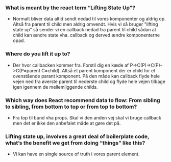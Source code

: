 ### What is meant by the react term “Lifting State Up”?
- Normalt bliver data altid sendt nedad til vores komponenter og aldrig op. Altså fra parent til child men aldrig omvendt. Hvis vi så bruger "lifting state up" så sender vi en callback nedad fra parent til child sådan at child kan ændre state vha. callback og derved ændre komponenterne opad.

### Where do you lift it up to?
- Der hvor callbacken kommer fra. Forstil dig en kæde af P->C(P)->C(P)->C(P=parent C=child). Altså et parent komponent der er child for et ovenstående parant komponent. På den måde kan callback flyde hele vejen ned fra øverste parent til nederste child og flyde hele vejen tilbage igen igennem de mellemliggende childs.

### Which way does React recommend data to flow: From sibling to sibling, from bottom to top or from top to bottom?
- Fra top til bund vha props. Skal vi den anden vej skal vi bruge callback men det er ikke den anbefalet måde at gøre det på.

### Lifting state up, involves a great deal of boilerplate code, what’s the benefit we get from doing “things” like this?
- Vi kan have en single source of truth i vores parent element.